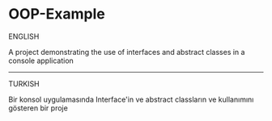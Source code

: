 # OOP-Example

ENGLISH

A project demonstrating the use of interfaces and abstract classes in a console application

------------------------------------------------------------------------------------------------------------------------------------------------

TURKISH

Bir konsol uygulamasında Interface'in ve abstract classların ve kullanımını gösteren bir proje

